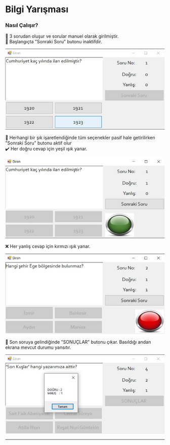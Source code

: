 # Bilgi Yarışması

### Nasıl Çalışır?
📎 3 sorudan oluşur ve sorular manuel olarak girilmiştir. <br>
📎 Başlangıçta "Sonraki Soru" butonu inaktifdir. <br>

![Ekran resmi 1](https://github.com/yarenzelall/bilgi_yarismasi/blob/master/r1.jpeg)

📎 Herhangi bir şık işaretlendiğinde tüm seçenekler pasif hale getirilirken "Sonraki Soru" butonu aktif olur <br>
✔️ Her doğru cevap için yeşil ışık yanar. <br>

![Ekran Resmi 2](https://github.com/yarenzelall/bilgi_yarismasi/blob/master/r2.jpeg)

❌ Her yanlış cevap için kırmızı ışık yanar.

![Ekran resmi 3](https://github.com/yarenzelall/bilgi_yarismasi/blob/master/r3.jpeg)

📎 Son soruya gelindiğinde "SONUÇLAR" butonu çıkar. Basıldığı andan ekrana mevcut durumu yansıtır.

![Ekran Resmi 4](https://github.com/yarenzelall/bilgi_yarismasi/blob/master/r5.jpeg)



<hr>
